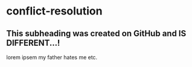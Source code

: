 # conflict-resolution

## This subheading was created on GitHub and IS DIFFERENT...!

lorem ipsem my father hates me etc.
